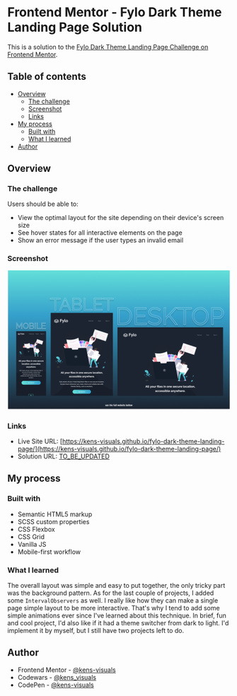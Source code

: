 # Frontend Mentor - Fylo Dark Theme Landing Page Solution

This is a solution to the [Fylo Dark Theme Landing Page Challenge on Frontend Mentor](https://www.frontendmentor.io/challenges/fylo-dark-theme-landing-page-5ca5f2d21e82137ec91a50fd).

## Table of contents

- [Overview](#overview)
  - [The challenge](#the-challenge)
  - [Screenshot](#screenshot)
  - [Links](#links)
- [My process](#my-process)
  - [Built with](#built-with)
  - [What I learned](#what-i-learned)
- [Author](#author)

## Overview

### The challenge

Users should be able to:

- View the optimal layout for the site depending on their device's screen size
- See hover states for all interactive elements on the page
- Show an error message if the user types an invalid email

### Screenshot

![screenshot](./images/screenshot.png)

### Links

- Live Site URL: [https://kens-visuals.github.io/fylo-dark-theme-landing-page/](https://kens-visuals.github.io/fylo-dark-theme-landing-page/)
- Solution URL: [TO_BE_UPDATED](TO_BE_UPDATED)

## My process

### Built with

- Semantic HTML5 markup
- SCSS custom properties
- CSS Flexbox
- CSS Grid
- Vanilla JS
- Mobile-first workflow

### What I learned

The overall layout was simple and easy to put together, the only tricky part was the background pattern. As for the last couple of projects, I added some `IntervalObservers` as well. I really like how they can make a single page simple layout to be more interactive. That's why I tend to add some simple animations ever since I've learned about this technique. In brief, fun and cool project, I'd also like if it had a theme switcher from dark to light. I'd implement it by myself, but I still have two projects left to do.

## Author

- Frontend Mentor - [@kens-visuals](https://www.frontendmentor.io/profile/kens-visuals)
- Codewars - [@kens_visuals](https://www.codewars.com/users/kens_visuals)
- CodePen - [@kens-visuals](https://codepen.io/kens-visuals)
